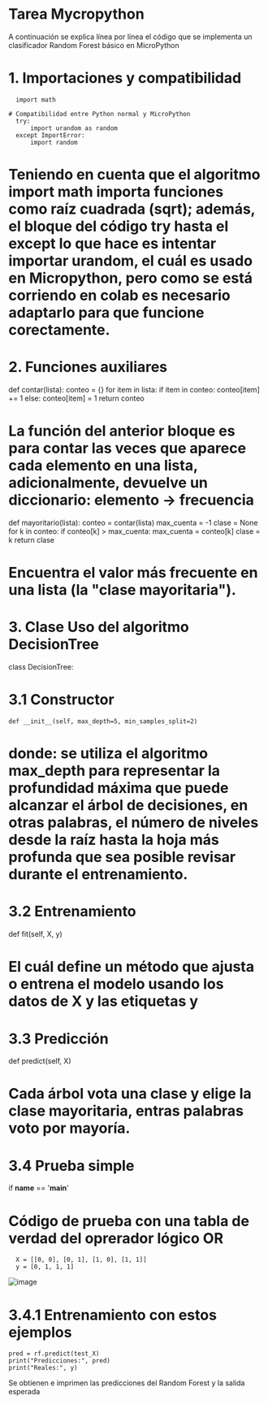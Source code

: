 # Tarea Mycropython
A continuación se explica línea por línea el código que se implementa un clasificador Random Forest básico en MicroPython

# 1. Importaciones y compatibilidad
 
      import math
    
    # Compatibilidad entre Python normal y MicroPython
      try:
          import urandom as random
      except ImportError:
          import random

# Teniendo en cuenta que el algoritmo import math importa funciones como raíz cuadrada (sqrt); además, el bloque del código try hasta el except lo que hace es intentar importar urandom, el cuál es usado en Micropython, pero como se está corriendo en colab es necesario adaptarlo para que funcione corectamente.

# 2. Funciones auxiliares
  def contar(lista):
      conteo = {}
      for item in lista:
          if item in conteo:
              conteo[item] += 1
          else:
              conteo[item] = 1
      return conteo

# La función del anterior bloque es para contar las veces que aparece cada elemento en una lista, adicionalmente, devuelve un diccionario: elemento → frecuencia
 
  def mayoritario(lista):
      conteo = contar(lista)
      max_cuenta = -1
      clase = None
      for k in conteo:
          if conteo[k] > max_cuenta:
              max_cuenta = conteo[k]
              clase = k
      return clase

# Encuentra el valor más frecuente en una lista (la "clase mayoritaria").

# 3. Clase Uso del algoritmo DecisionTree

  class DecisionTree:

# 3.1 Constructor

    def __init__(self, max_depth=5, min_samples_split=2)

# donde: se utiliza el algoritmo max_depth para representar la profundidad máxima que puede alcanzar el árbol de decisiones, en otras palabras, el número de niveles desde la raíz hasta la hoja más profunda que sea posible revisar durante el entrenamiento.

# 3.2 Entrenamiento  

  def fit(self, X, y)

# El cuál define un método que ajusta o entrena el modelo usando los datos de X y las etiquetas y

# 3.3 Predicción

  def predict(self, X)

# Cada árbol vota una clase y elige la clase mayoritaria, entras palabras voto por mayoría.

# 3.4 Prueba simple

  if __name__ == '__main__'

  # Código de prueba con una tabla de verdad del oprerador lógico OR

      X = [[0, 0], [0, 1], [1, 0], [1, 1]]
      y = [0, 1, 1, 1]
      
  ![image](https://github.com/user-attachments/assets/56c2f844-6f1d-480a-99f4-6074b96074bc)

# 3.4.1 Entrenamiento con estos ejemplos

    pred = rf.predict(test_X)
    print("Predicciones:", pred)
    print("Reales:", y)

Se obtienen e imprimen las predicciones del Random Forest y la salida esperada

    
